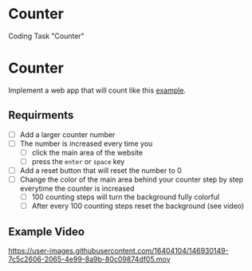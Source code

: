# Counter
Coding Task "Counter" 

# Counter

Implement a web app that will count like this [example](https://coding-katas.netlify.app/counter/).

## Requirments

- [ ] Add a larger counter number
- [ ] The number is increased every time you 
  - [ ] click the main area of the website
  - [ ] press the `enter` or `space` key
- [ ] Add a reset button that will reset the number to 0
- [ ] Change the color of the main area behind your counter step by step everytime the counter is increased
  - [ ] 100 counting steps will turn the background fully colorful
  - [ ] After every 100 counting steps reset the background (see video)   

## Example Video

https://user-images.githubusercontent.com/16404104/146930149-7c5c2606-2065-4e99-8a9b-80c09874df05.mov

